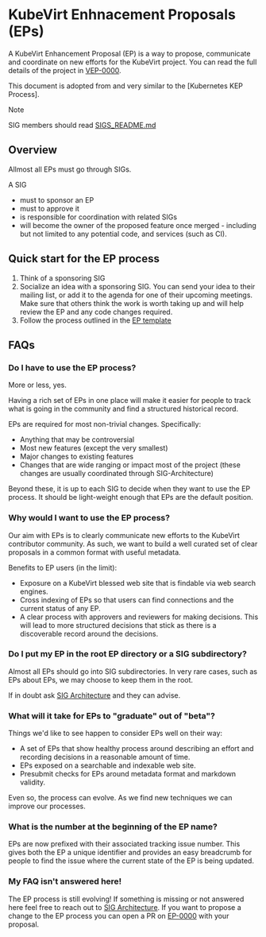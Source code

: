 # KubeVirt Enhnacement Proposals (EPs)

A KubeVirt Enhancement Proposal (EP) is a way to propose, communicate and coordinate on new efforts for the KubeVirt project.
You can read the full details of the project in [VEP-0000](sig-architecture/0000-template/README.md).

This document is adopted from and very similar to the [Kubernetes KEP Process].

> [!NOTE]
> SIG members should read [SIGS_README.md](SIGS_README.md)

## Overview

Allmost all EPs must go through SIGs.

A SIG

* must to sponsor an EP
* must to approve it
* is responsible for coordination with related SIGs
* will become the owner of the proposed feature once merged - 
  including but not limited to any potential code, and services
  (such as CI).

## Quick start for the EP process

1. Think of a sponsoring SIG
2. Socialize an idea with a sponsoring SIG.
   You can send your idea to their mailing list, or add it to the agenda for one of their upcoming meetings.
   Make sure that others think the work is worth taking up and will help review the EP and any code changes required.
3. Follow the process outlined in the [EP template](NNNN-kep-template/README.md)

## FAQs

### Do I have to use the EP process?

More or less, yes.

Having a rich set of EPs in one place will make it easier for people to track
what is going in the community and find a structured historical record.

EPs are required for most non-trivial changes.  Specifically:
* Anything that may be controversial
* Most new features (except the very smallest)
* Major changes to existing features
* Changes that are wide ranging or impact most of the project (these changes
  are usually coordinated through SIG-Architecture)

Beyond these, it is up to each SIG to decide when they want to use the EP
process.  It should be light-weight enough that EPs are the default position.

### Why would I want to use the EP process?

Our aim with EPs is to clearly communicate new efforts to the KubeVirt contributor community.
As such, we want to build a well curated set of clear proposals in a common format with useful metadata.

Benefits to EP users (in the limit):
* Exposure on a KubeVirt blessed web site that is findable via web search engines.
* Cross indexing of EPs so that users can find connections and the current status of any EP.
* A clear process with approvers and reviewers for making decisions.
  This will lead to more structured decisions that stick as there is a discoverable record around the decisions.

### Do I put my EP in the root EP directory or a SIG subdirectory?

Almost all EPs should go into SIG subdirectories.  In very rare cases, such as
EPs about EPs, we may choose to keep them in the root.

If in doubt ask [SIG Architecture](https://git.k8s.io/community/sig-architecture/README.md) and they can advise.

### What will it take for EPs to "graduate" out of "beta"?

Things we'd like to see happen to consider EPs well on their way:
* A set of EPs that show healthy process around describing an effort and recording decisions in a reasonable amount of time.
* EPs exposed on a searchable and indexable web site.
* Presubmit checks for EPs around metadata format and markdown validity.

Even so, the process can evolve. As we find new techniques we can improve our processes.

### What is the number at the beginning of the EP name?

EPs are now prefixed with their associated tracking issue number. This gives
both the EP a unique identifier and provides an easy breadcrumb for people to
find the issue where the current state of the EP is being updated.

### My FAQ isn't answered here!

The EP process is still evolving!
If something is missing or not answered here feel free to reach out to [SIG Architecture](https://git.k8s.io/community/sig-architecture/README.md).
If you want to propose a change to the EP process you can open a PR on [EP-0000](sig-architecture/0000-kep-process/README.md) with your proposal.

[Kubenetes KEP Process]: https://github.com/KubeVirt/enhancements/blob/master/keps/README.md

